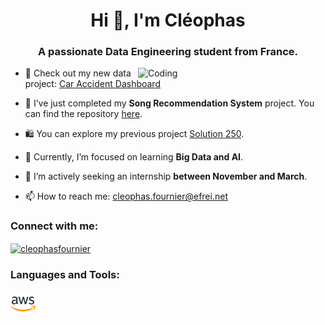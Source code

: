 <h1 align="center">Hi 👋, I'm Cléophas</h1>
<h3 align="center">A passionate Data Engineering student from France.</h3>
<img align="right" alt="Coding" width="300" src="https://camo.githubusercontent.com/cae12fddd9d6982901d82580bdf321d81fb299141098ca1c2d4891870827bf17/68747470733a2f2f6d69726f2e6d656469756d2e636f6d2f6d61782f313336302f302a37513379765349765f7430696f4a2d5a2e676966" />

- 🚗 Check out my new data project: [Car Accident Dashboard](https://car-accident-dashboard.streamlit.app/)

- 🔭 I’ve just completed my **Song Recommendation System** project. You can find the repository [here]([link_to_repo](https://github.com/cleophass/tadai)).

- 🛍️ You can explore my previous project [Solution 250]([link_to_repo](https://github.com/jeandtx/Solution250)).

- 🌱 Currently, I’m focused on learning **Big Data and AI**.

- 🤝 I’m actively seeking an internship **between November and March**.

- 📫 How to reach me: [cleophas.fournier@efrei.net](mailto:cleophas.fournier@efrei.net)

<h3 align="left">Connect with me:</h3>
<p align="left">
<a href="https://linkedin.com/in/cleophasfournier" target="_blank"><img align="center" src="https://raw.githubusercontent.com/rahuldkjain/github-profile-readme-generator/master/src/images/icons/Social/linked-in-alt.svg" alt="cleophasfournier" height="30" width="40" /></a>
</p>

<h3 align="left">Languages and Tools:</h3>
<p align="left"> 
  <a href="https://aws.amazon.com" target="_blank" rel="noreferrer"> 
    <img src="https://raw.githubusercontent.com/devicons/devicon/master/icons/amazonwebservices/amazonwebservices-original-wordmark.svg" alt="aws" width="40" height="40"/> 
  </a> 
  <!-- Add other icons and links for your tools and languages here -->
</p>
